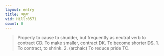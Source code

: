 ```yaml
---
layout: entry
title: འཇུམ་
vid: Hill:0571
count: 0
---
```

> Properly to cause to shudder, but frequently as neutral verb to contract CD\. To make smaller, contract DK\. To become shorter DS\. 1\. To contract, to shrink\. 2\. (archaic) To reduce pride TC\.


